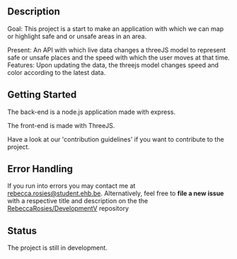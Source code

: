 ## Description
Goal: This project is a start to make an application with which we can map or highlight safe and or unsafe areas in an area. 

Present: An API with which live data changes a threeJS model to represent safe or unsafe places and the speed with which the user moves at that time. 
Features: Upon updating the data, the threejs model changes speed and color according to the latest data.

## Getting Started
The back-end is a node.js application made with express.

The front-end is made with ThreeJS.

Have a look at our 'contribution guidelines' if you want to contribute to the project.

## Error Handling
If you run into errors you may contact me at rebecca.rosies@student.ehb.be.
Alternatively, feel free to **file a new issue** with a respective title and description on the the [RebeccaRosies/DevelopmentV](https://github.com/RebeccaRosies/DevelopmentV/issues) repository

## Status
The project is still in development.


